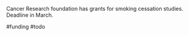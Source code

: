 Cancer Research foundation has grants for smoking cessation studies. Deadline in March.

#funding #todo 